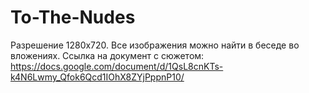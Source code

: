 # To-The-Nudes
Разрешение 1280х720. Все изображения можно найти в беседе во вложениях. Ссылка на документ с сюжетом: https://docs.google.com/document/d/1QsL8cnKTs-k4N6Lwmy_Qfok6Qcd1IOhX8ZYjPppnP10/
